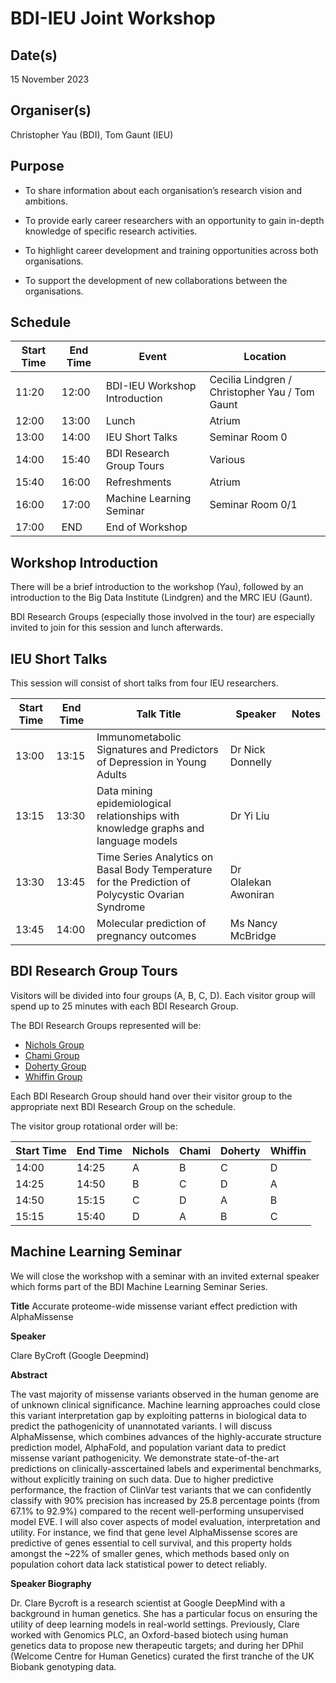 # BDI-IEU Joint Workshop 

## Date(s)

15 November 2023  

## Organiser(s) 

Christopher Yau (BDI), Tom Gaunt (IEU) 

## Purpose

- To share information about each organisation’s research vision and ambitions. 

- To provide early career researchers with an opportunity to gain in-depth knowledge of specific research activities. 

- To highlight career development and training opportunities across both organisations. 

- To support the development of new collaborations between the organisations.

## Schedule

| Start Time | End Time | Event | Location |
| ---------- | -------- | ---- | ------- | 
| 11:20 | 12:00 | BDI-IEU Workshop Introduction | Cecilia Lindgren / Christopher Yau / Tom Gaunt | Seminar Room 0 |
| 12:00 | 13:00 | Lunch | Atrium |
| 13:00 | 14:00 | IEU Short Talks | Seminar Room 0 |
| 14:00 | 15:40 | BDI Research Group Tours | Various |
| 15:40 | 16:00 | Refreshments | Atrium | 
| 16:00 | 17:00 | Machine Learning Seminar | Seminar Room 0/1 | 
| 17:00 | END | End of Workshop | | 

## Workshop Introduction

There will be a brief introduction to the workshop (Yau), followed by an introduction to the Big Data Institute (Lindgren) and the MRC IEU (Gaunt). 

BDI Research Groups (especially those involved in the tour) are especially invited to join for this session and lunch afterwards.

## IEU Short Talks

This session will consist of short talks from four IEU researchers.

| Start Time | End Time | Talk Title | Speaker | Notes |
| ---------- | -------- | ---- | ------- | ----- |
| 13:00 | 13:15 | Immunometabolic Signatures and Predictors of Depression in Young Adults | Dr Nick Donnelly | |
| 13:15 | 13:30 | Data mining epidemiological relationships with knowledge graphs and language models | Dr Yi Liu | |
| 13:30 | 13:45 | Time Series Analytics on Basal Body Temperature for the Prediction of Polycystic Ovarian Syndrome | Dr Olalekan Awoniran  |
| 13:45 | 14:00 | Molecular prediction of pregnancy outcomes | Ms Nancy McBridge |

## BDI Research Group Tours

Visitors will be divided into four groups (A, B, C, D). Each visitor group will spend up to 25 minutes with each BDI Research Group.

The BDI Research Groups represented will be: 

- [Nichols Group](https://www.bdi.ox.ac.uk/Team/t-e-nichols)
- [Chami Group](https://www.bdi.ox.ac.uk/Team/goylette-chami)
- [Doherty Group](https://www.bdi.ox.ac.uk/Team/aiden-doherty)
- [Whiffin Group](https://www.bdi.ox.ac.uk/Team/nicola-whiffin) 

Each BDI Research Group should hand over their visitor group to the appropriate next BDI Research Group on the schedule. 

The visitor group rotational order will be:

| Start Time | End Time | Nichols | Chami | Doherty | Whiffin |
| ---------- | -------- | ------- | ----- | ------- | ------- |
| 14:00 | 14:25 | A | B | C | D |
| 14:25 | 14:50 | B | C | D | A |
| 14:50 | 15:15 | C | D | A | B | 
| 15:15 | 15:40 |  D | A | B | C |

## Machine Learning Seminar 

We will close the workshop with a seminar with an invited external speaker which forms part of the BDI Machine Learning Seminar Series. 

**Title**
Accurate proteome-wide missense variant effect prediction with AlphaMissense 

**Speaker**

Clare ByCroft (Google Deepmind)  

**Abstract**

The vast majority of missense variants observed in the human genome are of unknown clinical significance. Machine learning approaches could close this variant interpretation gap by exploiting patterns in biological data to predict the pathogenicity of unannotated variants. I will discuss AlphaMissense, which combines advances of the highly-accurate structure prediction model, AlphaFold, and population variant data to predict missense variant pathogenicity. We demonstrate state-of-the-art predictions on clinically-asscertained labels and experimental benchmarks, without explicitly training on such data. Due to higher predictive performance, the fraction of ClinVar test variants that we can confidently classify with 90% precision has increased by 25.8 percentage points (from 67.1% to 92.9%) compared to the recent well-performing unsupervised model EVE. I will also cover aspects of model evaluation, interpretation and utility. For instance, we find that gene level AlphaMissense scores are predictive of genes essential to cell survival, and this property holds amongst the ~22% of smaller genes, which methods based only on population cohort data lack statistical power to detect reliably. 

**Speaker Biography**  

Dr. Clare Bycroft is a research scientist at Google DeepMind with a background in human genetics. She has a particular focus on ensuring the utility of deep learning models in real-world settings. Previously, Clare worked with Genomics PLC, an Oxford-based biotech using human genetics data to propose new therapeutic targets; and during her DPhil (Welcome Centre for Human Genetics) curated the first tranche of the UK Biobank genotyping data. 
